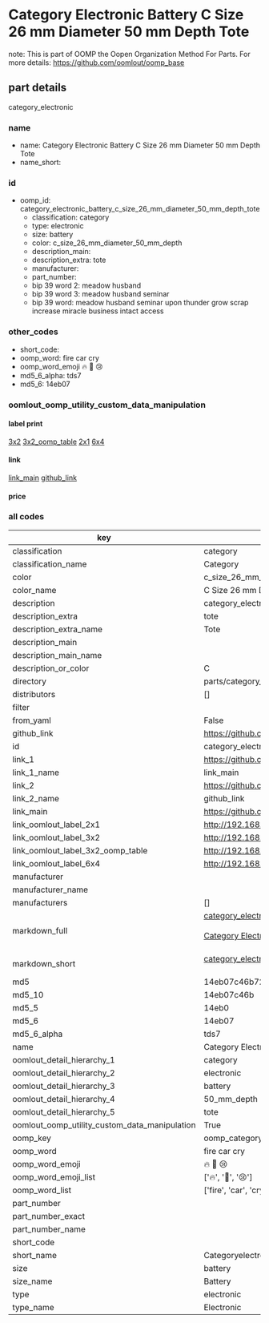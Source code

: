 # Category Electronic Battery C Size 26 mm Diameter 50 mm Depth Tote  

note: This is part of OOMP the Oopen Organization Method For Parts. For more details: https://github.com/oomlout/oomp_base

##  part details



category_electronic

### name
* name: Category Electronic Battery C Size 26 mm Diameter 50 mm Depth Tote
* name_short: 
### id
* oomp_id: category_electronic_battery_c_size_26_mm_diameter_50_mm_depth_tote
  * classification: category
  * type: electronic
  * size: battery
  * color: c_size_26_mm_diameter_50_mm_depth
  * description_main: 
  * description_extra: tote
  * manufacturer: 
  * part_number: 
  * bip 39 word 2: meadow husband
  * bip 39 word 3: meadow husband seminar
  * bip 39 word: meadow husband seminar upon thunder grow scrap increase miracle business intact access

### other_codes
* short_code: 
* oomp_word: fire car cry
* oomp_word_emoji :fire: :car: :cry:
* md5_6_alpha: tds7
* md5_6: 14eb07






### oomlout_oomp_utility_custom_data_manipulation
#### label print
[3x2](http://192.168.1.245:1112/?label=oomp%20tds7)
[3x2_oomp_table](http://192.168.1.107:1112/?label=oomp%20tds7)
[2x1](http://192.168.1.242:1112/?label=oomp%20tds7)
[6x4](http://192.168.1.55:1112/?label=oomp%20tds7)    

#### link

[link_main](https://github.com/oomlout/oomlout_oomp_current_version_messy/tree/main/parts/category_electronic_battery_c_size_26_mm_diameter_50_mm_depth_tote) [github_link](https://github.com/oomlout/oomlout_oomp_part_src/tree/main/parts/category_electronic_battery_c_size_26_mm_diameter_50_mm_depth_tote)                             

#### price







### all codes 
| key | value |  
| --- | --- |  
| classification | category |  
| classification_name | Category |  
| color | c_size_26_mm_diameter_50_mm_depth |  
| color_name | C Size 26 mm Diameter 50 mm Depth |  
| description | category_electronic |  
| description_extra | tote |  
| description_extra_name | Tote |  
| description_main |  |  
| description_main_name |  |  
| description_or_color | C  |  
| directory | parts/category_electronic_battery_c_size_26_mm_diameter_50_mm_depth_tote |  
| distributors | [] |  
| filter |  |  
| from_yaml | False |  
| github_link | https://github.com/oomlout/oomlout_oomp_part_src/tree/main/parts/category_electronic_battery_c_size_26_mm_diameter_50_mm_depth_tote |  
| id | category_electronic_battery_c_size_26_mm_diameter_50_mm_depth_tote |  
| link_1 | https://github.com/oomlout/oomlout_oomp_current_version_messy/tree/main/parts/category_electronic_battery_c_size_26_mm_diameter_50_mm_depth_tote |  
| link_1_name | link_main |  
| link_2 | https://github.com/oomlout/oomlout_oomp_part_src/tree/main/parts/category_electronic_battery_c_size_26_mm_diameter_50_mm_depth_tote |  
| link_2_name | github_link |  
| link_main | https://github.com/oomlout/oomlout_oomp_current_version_messy/tree/main/parts/category_electronic_battery_c_size_26_mm_diameter_50_mm_depth_tote |  
| link_oomlout_label_2x1 | http://192.168.1.242:1112/?label=oomp%20tds7 |  
| link_oomlout_label_3x2 | http://192.168.1.245:1112/?label=oomp%20tds7 |  
| link_oomlout_label_3x2_oomp_table | http://192.168.1.107:1112/?label=oomp%20tds7 |  
| link_oomlout_label_6x4 | http://192.168.1.55:1112/?label=oomp%20tds7 |  
| manufacturer |  |  
| manufacturer_name |  |  
| manufacturers | [] |  
| markdown_full | [category_electronic_battery_c_size_26_mm_diameter_50_mm_depth_tote](https://github.com/oomlout/oomlout_oomp_current_version_messy/tree/main/parts/category_electronic_battery_c_size_26_mm_diameter_50_mm_depth_tote)<br>[](https://github.com/oomlout/oomlout_oomp_current_version_messy/tree/main/parts/category_electronic_battery_c_size_26_mm_diameter_50_mm_depth_tote)<br>[Category Electronic Battery C Size 26 Mm Diameter 50 Mm Depth Tote](https://github.com/oomlout/oomlout_oomp_current_version_messy/tree/main/parts/category_electronic_battery_c_size_26_mm_diameter_50_mm_depth_tote)<br><br> |  
| markdown_short | [category_electronic_battery_c_size_26_mm_diameter_50_mm_depth_tote](https://github.com/oomlout/oomlout_oomp_current_version_messy/tree/main/parts/category_electronic_battery_c_size_26_mm_diameter_50_mm_depth_tote)<br><br> |  
| md5 | 14eb07c46b72b82d9c70ceef871bfc4d |  
| md5_10 | 14eb07c46b |  
| md5_5 | 14eb0 |  
| md5_6 | 14eb07 |  
| md5_6_alpha | tds7 |  
| name | Category Electronic Battery C Size 26 mm Diameter 50 mm Depth Tote |  
| oomlout_detail_hierarchy_1 | category |  
| oomlout_detail_hierarchy_2 | electronic |  
| oomlout_detail_hierarchy_3 | battery |  
| oomlout_detail_hierarchy_4 | 50_mm_depth |  
| oomlout_detail_hierarchy_5 | tote |  
| oomlout_oomp_utility_custom_data_manipulation | True |  
| oomp_key | oomp_category_electronic_battery_c_size_26_mm_diameter_50_mm_depth_tote |  
| oomp_word | fire car cry |  
| oomp_word_emoji | :fire: :car: :cry: |  
| oomp_word_emoji_list | [':fire:', ':car:', ':cry:'] |  
| oomp_word_list | ['fire', 'car', 'cry'] |  
| part_number |  |  
| part_number_exact |  |  
| part_number_name |  |  
| short_code |  |  
| short_name | Categoryelectronic |  
| size | battery |  
| size_name | Battery |  
| type | electronic |  
| type_name | Electronic |  
